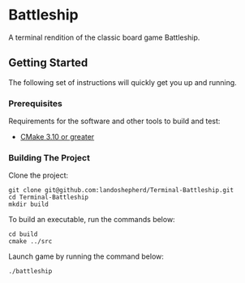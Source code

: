 # Battleship

A terminal rendition of the classic board game Battleship. 

## Getting Started

The following set of instructions will quickly get you up and running.

### Prerequisites

Requirements for the software and other tools to build and test: 
- [CMake 3.10 or greater](https://cmake.org/install/)

### Building The Project

Clone the project:

    git clone git@github.com:landoshepherd/Terminal-Battleship.git
    cd Terminal-Battleship
    mkdir build

To build an executable, run the commands below:

    cd build
    cmake ../src
    
Launch game by running the command below:

    ./battleship
    





